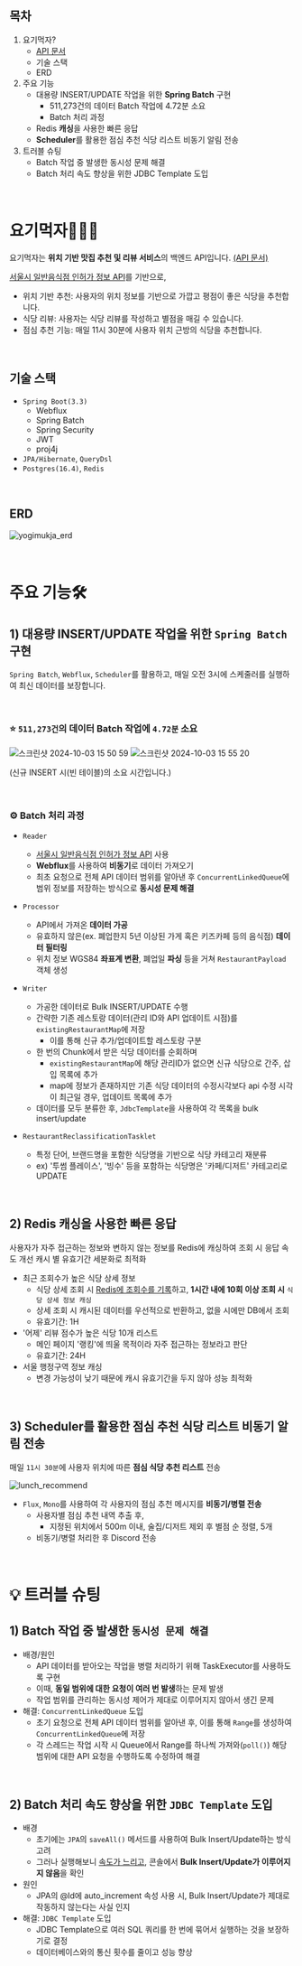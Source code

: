 ## 목차
1. 요기먹자?
   * [API 문서](https://documenter.getpostman.com/view/31325959/2sAXxLCEcn)
   * 기술 스택
   * ERD
2. 주요 기능
   * 대용량 INSERT/UPDATE 작업을 위한 **Spring Batch** 구현
     * 511,273건의 데이터 Batch 작업에 4.72분 소요
     * Batch 처리 과정
   * Redis **캐싱**을 사용한 빠른 응답
   * **Scheduler**를 활용한 점심 추천 식당 리스트 비동기 알림 전송
3. 트러블 슈팅
   * Batch 작업 중 발생한 동시성 문제 해결
   * Batch 처리 속도 향상을 위한 JDBC Template 도입

<br/>

# 요기먹자🍜🍣🥗
요기먹자는 **위치 기반 맛집 추천 및 리뷰 서비스**의 백엔드 API입니다.
[(API 문서)](https://documenter.getpostman.com/view/31325959/2sAXxLCEcn)

[서울시 일반음식점 인허가 정보 API](https://data.seoul.go.kr/dataList/OA-16094/S/1/datasetView.do)를 기반으로,
* 위치 기반 추천: 사용자의 위치 정보를 기반으로 가깝고 평점이 좋은 식당을 추천합니다.
* 식당 리뷰: 사용자는 식당 리뷰를 작성하고 별점을 매길 수 있습니다.
* 점심 추천 기능: 매일 11시 30분에 사용자 위치 근방의 식당을 추천합니다.

<br/>

## 기술 스택
* `Spring Boot(3.3)`
  * Webflux
  * Spring Batch
  * Spring Security
  * JWT
  * proj4j
* `JPA/Hibernate`, `QueryDsl`
* `Postgres(16.4)`, `Redis`

<br/>

## ERD
![yogimukja_erd](https://github.com/user-attachments/assets/0794f9b5-4cc9-4425-ab8f-08f75cf5890c)

<br/>

# 주요 기능🛠️
## 1) 대용량 INSERT/UPDATE 작업을 위한 `Spring Batch` 구현
`Spring Batch`, `Webflux`, `Scheduler`를 활용하고, 매일 오전 3시에 스케줄러를 실행하여 최신 데이터를 보장합니다.

<br/>

### ⭐️ `511,273건`의 데이터 Batch 작업에 `4.72분` 소요
![스크린샷 2024-10-03 15 50 59](https://github.com/user-attachments/assets/f2bb9837-8175-4541-924a-b8d93fbb5cb0)
![스크린샷 2024-10-03 15 55 20](https://github.com/user-attachments/assets/2c5a48ed-34b6-4055-8ef5-4c716d729038)

(신규 INSERT 시(빈 테이블)의 소요 시간입니다.)

<br/>

### ⚙️ Batch 처리 과정
   - `Reader`
     - [서울시 일반음식점 인허가 정보 API](https://data.seoul.go.kr/dataList/OA-16094/S/1/datasetView.do) 사용
     - **Webflux**를 사용하여 **비동기**로 데이터 가져오기
     - 최초 요청으로 전체 API 데이터 범위를 알아낸 후 `ConcurrentLinkedQueue`에 범위 정보를 저장하는 방식으로 **동시성 문제 해결**     
     

   - `Processor`
     - API에서 가져온 **데이터 가공**
     - 유효하지 않은(ex. 폐업한지 5년 이상된 가게 혹은 키즈카페 등의 음식점) **데이터 필터링**
     - 위치 정보 WGS84 **좌표계 변환**, 폐업일 **파싱** 등을 거쳐 `RestaurantPayload` 객체 생성 
     

   - `Writer`
     - 가공한 데이터로 Bulk INSERT/UPDATE 수행
     - 간략한 기존 레스토랑 데이터(관리 ID와 API 업데이트 시점)를 `existingRestaurantMap`에 저장
       - 이를 통해 신규 추가/업데이트할 레스토랑 구분
     - 한 번의 Chunk에서 받은 식당 데이터를 순회하며
       - `existingRestaurantMap`에 해당 관리ID가 없으면 신규 식당으로 간주, 삽입 목록에 추가
       - map에 정보가 존재하지만 기존 식당 데이터의 수정시각보다 api 수정 시각이 최근일 경우, 업데이트 목록에 추가
     - 데이터를 모두 분류한 후, `JdbcTemplate`을 사용하여 각 목록을 bulk insert/update
     

   - `RestaurantReclassificationTasklet`
     - 특정 단어, 브랜드명을 포함한 식당명을 기반으로 식당 카테고리 재분류
     - ex) '투썸 플레이스', '빙수' 등을 포함하는 식당명은 '카페/디저트' 카테고리로 UPDATE

<br/>

## 2) Redis 캐싱을 사용한 빠른 응답
사용자가 자주 접근하는 정보와 변하지 않는 정보를 Redis에 캐싱하여 조회 시 응답 속도 개선 
캐시 별 유효기간 세분화로 최적화 

* 최근 조회수가 높은 식당 상세 정보
  * 식당 상세 조회 시 <u>Redis에 조회수를 기록</u>하고, **1시간 내에 10회 이상 조회 시** `식당 상세 정보 캐싱`
  * 상세 조회 시 캐시된 데이터를 우선적으로 반환하고, 없을 시에만 DB에서 조회 
  * 유효기간: 1H
* '어제' 리뷰 점수가 높은 식당 10개 리스트
  * 메인 페이지 '랭킹'에 띄울 목적이라 자주 접근하는 정보라고 판단 
  * 유효기간: 24H
* 서울 행정구역 정보 캐싱 
  * 변경 가능성이 낮기 때문에 캐시 유효기간을 두지 않아 성능 최적화 

<br/>

## 3) Scheduler를 활용한 점심 추천 식당 리스트 비동기 알림 전송
매일 `11시 30분`에 사용자 위치에 따른 **점심 식당 추천 리스트** 전송     

![lunch_recommend](https://github.com/user-attachments/assets/50a88573-8758-4374-82f3-90b8e50aa308)

* `Flux`, `Mono`를 사용하여 각 사용자의 점심 추천 메시지를 **비동기/병렬 전송**
  * 사용자별 점심 추천 내역 추출 후,
    * 지정된 위치에서 500m 이내, 술집/디저트 제외 후 별점 순 정렬, 5개
  * 비동기/병렬 처리한 후 Discord 전송

<br/>

# 💡 트러블 슈팅
## 1) Batch 작업 중 발생한 `동시성 문제 해결`
   * 배경/원인
     * API 데이터를 받아오는 작업을 병렬 처리하기 위해 TaskExecutor를 사용하도록 구현
     * 이때, **동일 범위에 대한 요청이 여러 번 발생**하는 문제 발생
     * 작업 범위를 관리하는 동시성 제어가 제대로 이루어지지 않아서 생긴 문제
   * 해결: `ConcurrentLinkedQueue` 도입
     * 초기 요청으로 전체 API 데이터 범위를 알아낸 후, 이를 통해 `Range`를 생성하여 `ConcurrentLinkedQueue`에 저장
     * 각 스레드는 작업 시작 시 Queue에서 Range를 하나씩 가져와(`poll()`) 해당 범위에 대한 API 요청을 수행하도록 수정하여 해결

<br/>

## 2) Batch 처리 속도 향상을 위한 `JDBC Template` 도입

  * 배경
    * 초기에는 `JPA`의 `saveAll()` 메서드를 사용하여 Bulk Insert/Update하는 방식 고려
    * 그러나 실행해보니 <u>속도가 느리고</u>, 콘솔에서 **Bulk Insert/Update가 이루어지지 않음**을 확인
  * 원인
    * JPA의 @Id에 auto_increment 속성 사용 시, Bulk Insert/Update가 제대로 작동하지 않는다는 사실 인지
  * 해결: `JDBC Template` 도입
    * JDBC Template으로 여러 SQL 쿼리를 한 번에 묶어서 실행하는 것을 보장하기로 결정
    * 데이터베이스와의 통신 횟수를 줄이고 성능 향상